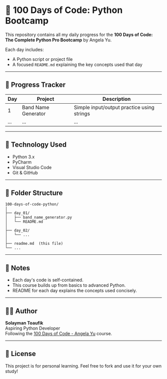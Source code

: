 # 🧠 100 Days of Code: Python Bootcamp

This repository contains all my daily progress for the **100 Days of Code: The Complete Python Pro Bootcamp** by Angela Yu.

Each day includes:

- A Python script or project file
- A focused `README.md` explaining the key concepts used that day

---

## 📅 Progress Tracker

| Day | Project             | Description                                |
| --- | ------------------- | ------------------------------------------ |
| 1   | Band Name Generator | Simple input/output practice using strings |
| ... | ...                 | ...                                        |

---

## 🧪 Technology Used

- Python 3.x
- PyCharm
- Visual Studio Code
- Git & GitHub

---

## 📁 Folder Structure

```
100-days-of-code-python/
│
├── day_01/
│   ├── band_name_generator.py
│   └── README.md
│
├── day_02/
│   └── ...
│
├── readme.md  (this file)
└── ...
```

---

## 📌 Notes

- Each day's code is self-contained.
- This course builds up from basics to advanced Python.
- README for each day explains the concepts used concisely.

---

## 👨‍💻 Author

**Solayman Toaufik**\
Aspiring Python Developer\
Following the [100 Days of Code - Angela Yu](https://www.udemy.com/course/100-days-of-code/) course.

---

## 📜 License

This project is for personal learning. Feel free to fork and use it for your own study!
